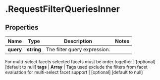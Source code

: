 # .RequestFilterQueriesInner

## Properties
Name | Type | Description | Notes
------------ | ------------- | ------------- | -------------
**query** | **string** | The filter query expression.
For multi-select facets selected facets must be order together
 | [optional] [default to null]
**tags** | **Array<string>** | Tags used exclude the filters from facet evaluation for multi-select facet support | [optional] [default to null]



